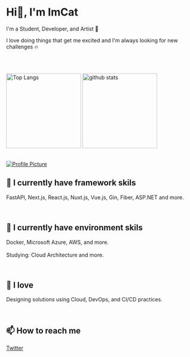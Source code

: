 <h1 align="left">Hi👋, I'm ImCat</h1>



I'm a Student, Developer, and Artist 🎨


I love doing things that get me excited and I'm always looking for new challenges 🔥


<br>
<br>

<p align="left"> 
  <img alt="Top Langs" height="200px" src="https://github-stats-six-iota.vercel.app/api/top-langs/?username=imcat0131&layout=compact&show_icons=true&count_private=true&hide=html,css,Blade,php,c" />
  <img alt="github stats" height="200px" src="https://github-stats-six-iota.vercel.app/api?username=imcat0131&show_icons=ture&count_private=true" />
</p>

<br>

<a href="https://honzaap.github.io/GithubCity/">
  <img src="https://raw.githubusercontent.com/imcat0131/imcat0131/main/screenshot.gif" alt="Profile Picture">
</a>

<br>


<h2 align="left">
📘 I currently have framework skils
</h2>

FastAPI, Next.js, React.js, Nuxt.js, Vue.js, Gin, Fiber, ASP.NET and more.


<br>


<h2 align="left">
📗 I currently have environment skils
</h2>

Docker, Microsoft Azure, AWS, and more.
<br>
<br>
Studying: Cloud Architecture and more.


<br>


<h2 align="left">
📕 I love 
</h2>

Designing solutions using Cloud, DevOps, and CI/CD practices.



<br>


<h2>
📫 How to reach me
</h2>


[Twitter](https://twitter.com/Hey_ImCat)


<br>

